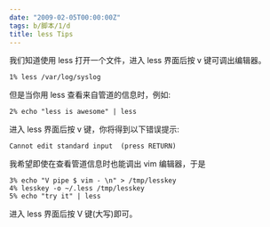 ```yaml
---
date: "2009-02-05T00:00:00Z"
tags: b/脚本/1/d
title: less Tips
---
```


我们知道使用 less 打开一个文件，进入 less 界面后按 v 键可调出编辑器。

    1% less /var/log/syslog

但是当你用 less 查看来自管道的信息时，例如:

    2% echo "less is awesome" | less

进入 less 界面后按 v 键，你将得到以下错误提示:

    Cannot edit standard input  (press RETURN)
    
我希望即使在查看管道信息时也能调出 vim 编辑器，于是

    3% echo "V pipe $ vim - \n" > /tmp/lesskey
    4% lesskey -o ~/.less /tmp/lesskey
    5% echo "try it" | less

进入 less 界面后按 V 键(大写)即可。
